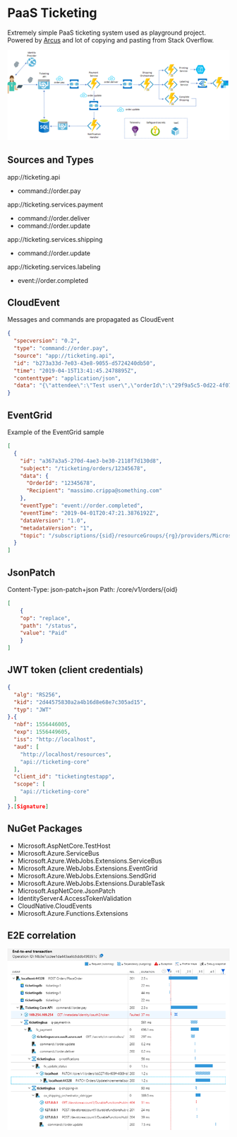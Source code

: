 # PaaS Ticketing
Extremely simple PaaS ticketing system used as playground project.
Powered by [Arcus](https://arcus-azure.net) and lot of copying and pasting from Stack Overflow.

![Scenario](./media/scenario.png)

## Sources and Types
app://ticketing.api
- command://order.pay

app://ticketing.services.payment
- command://order.deliver
- command://order.update

app://ticketing.services.shipping
- command://order.update

app://ticketing.services.labeling
- event://order.completed

## CloudEvent
Messages and commands are propagated as CloudEvent
```json
{
  "specversion": "0.2",
  "type": "command://order.pay",
  "source": "app://ticketing.api",
  "id": "b273a33d-7e03-43e8-9055-d5724240db50",
  "time": "2019-04-15T13:41:45.2478895Z",
  "contenttype": "application/json",
  "data": "{\"attendee\":\"Test user\",\"orderId\":\"29f9a5c5-0d22-4f07-93c3-1e769337755c\",\"token\":\"b9249d\"}"
}
```

## EventGrid
Example of the EventGrid sample

```json
[
  {
    "id": "a367a3a5-270d-4ae3-be30-2118f7d130d8",
    "subject": "/ticketing/orders/12345678",
    "data": {
      "OrderId": "12345678",
      "Recipient": "massimo.crippa@something.com"
    },
    "eventType": "event://order.completed",
    "eventTime": "2019-04-01T20:47:21.3876192Z",
    "dataVersion": "1.0",
    "metadataVersion": "1",
    "topic": "/subscriptions/{sid}/resourceGroups/{rg}/providers/Microsoft.EventGrid/topics/{topicname}"
  }
]
```

## JsonPatch
Content-Type: json-patch+json
Path: /core/v1/orders/{oid}
```json
[
	{ 
	"op": "replace", 
	"path": "/status", 
	"value": "Paid" 
	}
]
```

## JWT token (client credentials)
```json
{
  "alg": "RS256",
  "kid": "2d44575830a2a4b16d8e68e7c305ad15",
  "typ": "JWT"
}.{
  "nbf": 1556446005,
  "exp": 1556449605,
  "iss": "http://localhost",
  "aud": [
    "http://localhost/resources",
    "api://ticketing-core"
  ],
  "client_id": "ticketingtestapp",
  "scope": [
    "api://ticketing-core"
  ]
}.[Signature]
```


## NuGet Packages
- Microsoft.AspNetCore.TestHost
- Microsoft.Azure.ServiceBus
- Microsoft.Azure.WebJobs.Extensions.ServiceBus
- Microsoft.Azure.WebJobs.Extensions.EventGrid
- Microsoft.Azure.WebJobs.Extensions.SendGrid
- Microsoft.Azure.WebJobs.Extensions.DurableTask
- Microsoft.AspNetCore.JsonPatch
- IdentityServer4.AccessTokenValidation
- CloudNative.CloudEvents
- Microsoft.Azure.Functions.Extensions

## E2E correlation
![Application Insights end-to-end transaction](./media/e2e-correlation.png)
